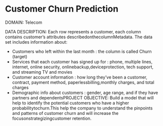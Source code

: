 # Customer Churn Prediction 

DOMAIN: Telecom

DATA DESCRIPTION: 
Each row represents a customer, each column contains customer’s attributes describedonthecolumnMetadata. 
The data set includes information about:
- Customers who left within the last month : the column is called Churn (target)
- Services that each customer has signed up for : phone, multiple lines, internet, online security, onlinebackup,deviceprotection, tech support, and streaming TV and movies
- Customer account information : how long they’ve been a customer, contract, payment method, paperlessbilling,monthly charges, and total charges
- Demographic info about customers : gender, age range, and if they have partners and dependentsPROJECT OBJECTIVE: Build a model that will help to identify the potential customers who have a higher probabilitytochurn.This help the company to understand the pinpoints and patterns of customer churn and will increase the focusonstrategizingcustomer retention.
